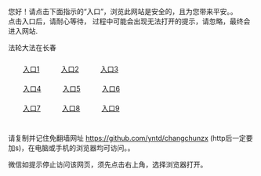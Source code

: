 您好！请点击下面指示的“入口”，浏览此网站是安全的，且为您带来平安。。 <br/>
点击入口后，请耐心等待， 过程中可能会出现无法打开的提示，请忽略，最终会进入网站. </br>

法轮大法在长春<br/>
<div style="padding:10px"><a style="margin:20px" target="_blank" href="https://dalg4v8eykp4o.cloudfront.net/2Qpsp?byizge" id="ccLink1" rel="nofollow">入口1</a> <a target="_blank" style="margin:20px" href="https://d24df3i4q92d9v.cloudfront.net/2Qpsp?rwzuts" id="ccLink2" rel="nofollow">入口2</a> <a style="margin:20px" target="_blank" href="https://d36wn7un7bdvsi.cloudfront.net/2Qpsp?azzgmxo" id="ccLink3" rel="nofollow">入口3</a></div>

<div style="padding:10px" ><a style="margin:20px" target="_blank" href="https://dalg4v8eykp4o.cloudfront.net/2Qpsp?byizge" id="ccLink4" rel="nofollow">入口4</a> <a style="margin:20px" href="https://d24df3i4q92d9v.cloudfront.net/2Qpsp?rwzuts" target="_blank" id="ccLink5" rel="nofollow">入口5</a> <a style="margin:20px" href="https://d36wn7un7bdvsi.cloudfront.net/2Qpsp?azzgmxo" target="_blank" id="ccLink6" rel="nofollow">入口6</a></div>

<div style="padding:10px"><a style="margin:20px" target="_blank" href="https://dalg4v8eykp4o.cloudfront.net/2Qpsp?byizge" id="ccLink7" rel="nofollow">入口7</a> <a style="margin:20px" href="https://d24df3i4q92d9v.cloudfront.net/2Qpsp?rwzuts" target="_blank" id="ccLink8" rel="nofollow">入口8</a> <a style="margin:20px" target="_blank" href="https://d36wn7un7bdvsi.cloudfront.net/2Qpsp?azzgmxo" id="ccLink9" rel="nofollow">入口9</a></div>

<br/>



请复制并记住免翻墙网址 https://github.com/yntd/changchunzx (http后一定要加s)，在电脑或手机的浏览器均可访问。。<br/>

微信如提示停止访问该网页，须先点击右上角，选择浏览器打开。
